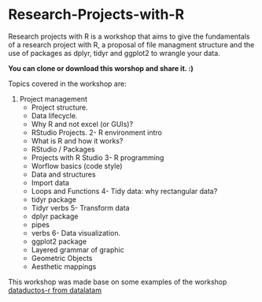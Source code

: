 # Research-Projects-with-R
Research projects with R is a workshop that aims to give the fundamentals of a research project with R, a proposal of file managment structure and the use of packages as dplyr, tidyr and ggplot2 to wrangle your data.

**You can clone or download this worshop and share it. :)**

Topics covered in the workshop are:

1. Project management
   *  Project structure.
   *  Data lifecycle.
   * Why R and not excel (or GUIs)?
   * RStudio Projects.
2- R environment intro
   * What is R and how it works?
   * RStudio / Packages
   * Projects with R Studio
3- R programming
   * Worflow basics (code style)
   * Data and structures
   * Import data
   * Loops and Functions
4- Tidy data: why rectangular data?
   * tidyr package
   * Tidyr verbs
5- Transform data
   * dplyr package
   * pipes
   * verbs 
6- Data visualization.
   * ggplot2 package
   * Layered grammar of graphic
   * Geometric Objects
   * Aesthetic mappings

This workshop was made base on some examples of the workshop [dataductos-r from datalatam](https://github.com/datalatam/dataductos-r)


